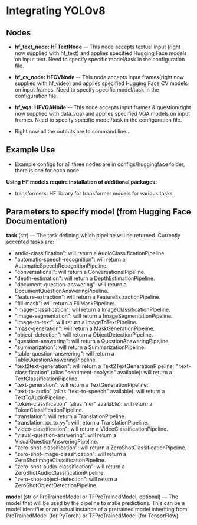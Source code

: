# Integrating YOLOv8
## Nodes
- **hf_text_node: HFTextNode** -- This node accepts textual input (right now supplied with hf_text) and applies specified Hugging Face models on input text. Need to specify specific model/task in the configuration file. 
- **hf_cv_node: HFCVNode** -- This node accepts input frames(right now supplied with hf_video) and applies specified Hugging Face CV models on input frames. Need to specify specific model/task in the configuration file. 

- **hf_vqa: HFVQANode** -- This node accepts input frames & question(right now supplied with data_vqa) and applies specified VQA models on input frames. Need to specify specific model/task in the configuration file. 

* Right now all the outputs are to command line...

## Example Use
- Example configs for all three nodes are in configs/huggingface folder, there is one for each node



**Using HF models require installation of additional packages:**
- transformers: HF library for transformer models for various tasks


## Parameters to specify model (from Hugging Face Documentation)
**task** (str) — The task defining which pipeline will be returned. Currently accepted tasks are:
- audio-classification": will return a AudioClassificationPipeline.
- "automatic-speech-recognition": will return a AutomaticSpeechRecognitionPipeline.
- "conversational": will return a ConversationalPipeline.
- "depth-estimation": will return a DepthEstimationPipeline.
- "document-question-answering": will return a DocumentQuestionAnsweringPipeline.
- "feature-extraction": will return a FeatureExtractionPipeline.
- "fill-mask": will return a FillMaskPipeline:.
- "image-classification": will return a ImageClassificationPipeline.
- "image-segmentation": will return a ImageSegmentationPipeline.
- "image-to-text": will return a ImageToTextPipeline.
- "mask-generation": will return a MaskGenerationPipeline.
- "object-detection": will return a ObjectDetectionPipeline.
- "question-answering": will return a QuestionAnsweringPipeline.
- "summarization": will return a SummarizationPipeline.
- "table-question-answering": will return a TableQuestionAnsweringPipeline.
- "text2text-generation": will return a Text2TextGenerationPipeline.
" text-classification" (alias "sentiment-analysis" available): will return a TextClassificationPipeline.
- "text-generation": will return a TextGenerationPipeline:.
- "text-to-audio" (alias "text-to-speech" available): will return a TextToAudioPipeline:.
- "token-classification" (alias "ner" available): will return a TokenClassificationPipeline.
- "translation": will return a TranslationPipeline.
- "translation_xx_to_yy": will return a TranslationPipeline.
- "video-classification": will return a VideoClassificationPipeline.
- "visual-question-answering": will return a VisualQuestionAnsweringPipeline.
- "zero-shot-classification": will return a ZeroShotClassificationPipeline.
- "zero-shot-image-classification": will return a ZeroShotImageClassificationPipeline.
- "zero-shot-audio-classification": will return a ZeroShotAudioClassificationPipeline.
- "zero-shot-object-detection": will return a ZeroShotObjectDetectionPipeline.

**model** (str or PreTrainedModel or TFPreTrainedModel, optional) — The model that will be used by the pipeline to make predictions. This can be a model identifier or an actual instance of a pretrained model inheriting from PreTrainedModel (for PyTorch) or TFPreTrainedModel (for TensorFlow).

